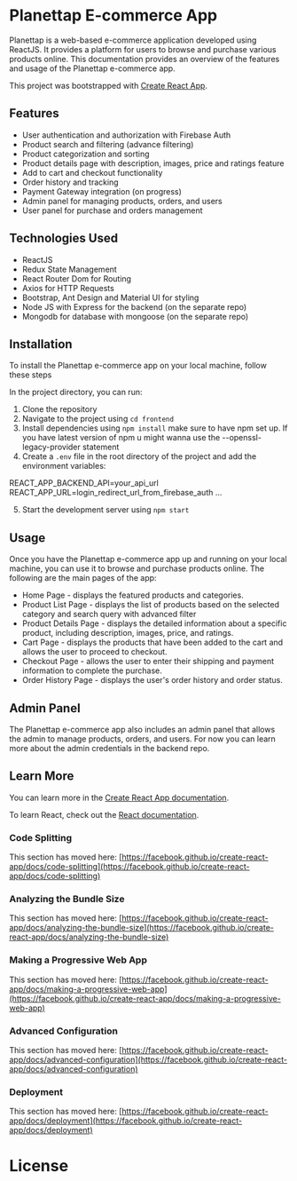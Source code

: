 # Planettap E-commerce App

Planettap is a web-based e-commerce application developed using ReactJS. It provides a platform for users to browse and purchase various products online. This documentation provides an overview of the features and usage of the Planettap e-commerce app.

This project was bootstrapped with [Create React App](https://github.com/facebook/create-react-app).

## Features

* User authentication and authorization with Firebase Auth
* Product search and filtering (advance filtering)
* Product categorization and sorting
* Product details page with description, images, price and ratings feature
* Add to cart and checkout functionality
* Order history and tracking
* Payment Gateway integration (on progress)
* Admin panel for managing products, orders, and users
* User panel for purchase and orders management

## Technologies Used

* ReactJS
* Redux State Management
* React Router Dom for Routing
* Axios for HTTP Requests
* Bootstrap, Ant Design and Material UI for styling
* Node JS with Express for the backend (on the separate repo)
* Mongodb for database with mongoose (on the separate repo)

## Installation

To install the Planettap e-commerce app on your local machine, follow these steps

In the project directory, you can run:

1. Clone the repository
2. Navigate to the project using `cd frontend`
3. Install dependencies using `npm install` make sure to have npm set up. If you have latest version of npm u might wanna use the --openssl-legacy-provider statement
4. Create a `.env` file in the root directory of the project and add the environment variables: 

REACT_APP_BACKEND_API=your_api_url
REACT_APP_URL=login_redirect_url_from_firebase_auth
...

5. Start the development server using `npm start`


## Usage
Once you have the Planettap e-commerce app up and running on your local machine, you can use it to browse and purchase products online. The following are the main pages of the app:

* Home Page - displays the featured products and categories.
* Product List Page - displays the list of products based on the selected category and search query with advanced filter
* Product Details Page - displays the detailed information about a specific product, including description, images, price, and ratings.
* Cart Page - displays the products that have been added to the cart and allows the user to proceed to checkout.
* Checkout Page - allows the user to enter their shipping and payment information to complete the purchase.
* Order History Page - displays the user's order history and order status.


## Admin Panel
The Planettap e-commerce app also includes an admin panel that allows the admin to manage products, orders, and users. For now you can learn more about the admin credentials in the backend repo.

## Learn More

You can learn more in the [Create React App documentation](https://facebook.github.io/create-react-app/docs/getting-started).

To learn React, check out the [React documentation](https://reactjs.org/).

### Code Splitting

This section has moved here: [https://facebook.github.io/create-react-app/docs/code-splitting](https://facebook.github.io/create-react-app/docs/code-splitting)

### Analyzing the Bundle Size

This section has moved here: [https://facebook.github.io/create-react-app/docs/analyzing-the-bundle-size](https://facebook.github.io/create-react-app/docs/analyzing-the-bundle-size)

### Making a Progressive Web App

This section has moved here: [https://facebook.github.io/create-react-app/docs/making-a-progressive-web-app](https://facebook.github.io/create-react-app/docs/making-a-progressive-web-app)

### Advanced Configuration

This section has moved here: [https://facebook.github.io/create-react-app/docs/advanced-configuration](https://facebook.github.io/create-react-app/docs/advanced-configuration)

### Deployment

This section has moved here: [https://facebook.github.io/create-react-app/docs/deployment](https://facebook.github.io/create-react-app/docs/deployment)

# License
